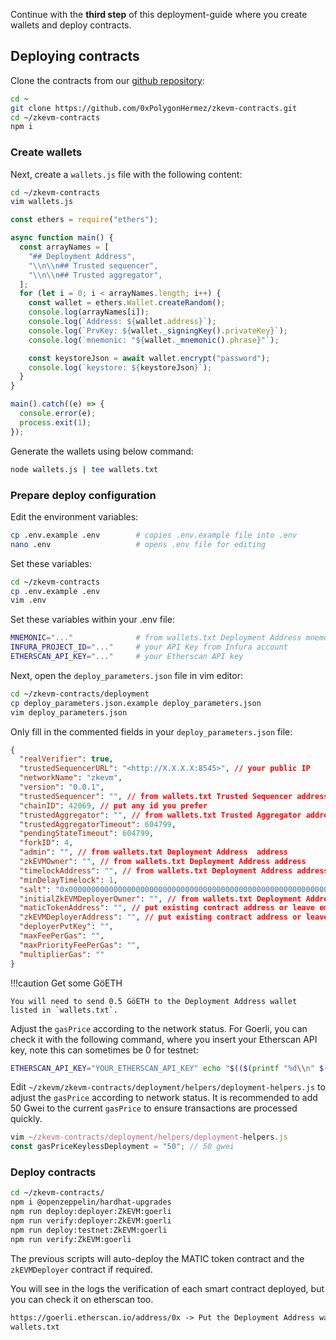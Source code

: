 
Continue with the **third step** of this deployment-guide where you create wallets and deploy contracts.

## Deploying contracts

Clone the contracts from our [github repository](https://github.com/0xPolygonHermez/zkevm-contracts):

```bash
cd ~
git clone https://github.com/0xPolygonHermez/zkevm-contracts.git
cd ~/zkevm-contracts
npm i
```

### Create wallets

Next, create a `wallets.js` file with the following content:

```bash
cd ~/zkevm-contracts
vim wallets.js
```

```js
const ethers = require("ethers");

async function main() {
  const arrayNames = [
    "## Deployment Address",
    "\\n\\n## Trusted sequencer",
    "\\n\\n## Trusted aggregator",
  ];
  for (let i = 0; i < arrayNames.length; i++) {
    const wallet = ethers.Wallet.createRandom();
    console.log(arrayNames[i]);
    console.log(`Address: ${wallet.address}`);
    console.log(`PrvKey: ${wallet._signingKey().privateKey}`);
    console.log(`mnemonic: "${wallet._mnemonic().phrase}"`);

    const keystoreJson = await wallet.encrypt("password");
    console.log(`keystore: ${keystoreJson}`);
  }
}

main().catch((e) => {
  console.error(e);
  process.exit(1);
});
```

Generate the wallets using below command:

```bash
node wallets.js | tee wallets.txt
```

### Prepare deploy configuration

Edit the environment variables:

```bash
cp .env.example .env        # copies .env.example file into .env
nano .env                   # opens .env file for editing
```

Set these variables:

```bash
cd ~/zkevm-contracts
cp .env.example .env
vim .env
```

Set these variables within your .env file:

```bash
MNEMONIC="..."              # from wallets.txt Deployment Address mnemonic
INFURA_PROJECT_ID="..."     # your API Key from Infura account
ETHERSCAN_API_KEY="..."     # your Etherscan API key
```

Next, open the `deploy_parameters.json` file in vim editor:

```bash
cd ~/zkevm-contracts/deployment
cp deploy_parameters.json.example deploy_parameters.json
vim deploy_parameters.json
```

Only fill in the commented fields in your `deploy_parameters.json` file:

```json
{
  "realVerifier": true,
  "trustedSequencerURL": "<http://X.X.X.X:8545>", // your public IP
  "networkName": "zkevm",
  "version": "0.0.1",
  "trustedSequencer": "", // from wallets.txt Trusted Sequencer address
  "chainID": 42069, // put any id you prefer
  "trustedAggregator": "", // from wallets.txt Trusted Aggregator address
  "trustedAggregatorTimeout": 604799,
  "pendingStateTimeout": 604799,
  "forkID": 4,
  "admin": "", // from wallets.txt Deployment Address  address
  "zkEVMOwner": "", // from wallets.txt Deployment Address address
  "timelockAddress": "", // from wallets.txt Deployment Address address
  "minDelayTimelock": 1,
  "salt": "0x0000000000000000000000000000000000000000000000000000000000000000",
  "initialZkEVMDeployerOwner": "", // from wallets.txt Deployment Address address
  "maticTokenAddress": "", // put existing contract address or leave empty to auto-deploy a new contract
  "zkEVMDeployerAddress": "", // put existing contract address or leave empty to auto-deploy a new contract
  "deployerPvtKey": "",
  "maxFeePerGas": "",
  "maxPriorityFeePerGas": "",
  "multiplierGas": ""
}
```

!!!caution
    Get some GöETH

    You will need to send 0.5 GöETH to the Deployment Address wallet listed in `wallets.txt`.

Adjust the `gasPrice` according to the network status. For Goerli, you can check it with the following command, where you insert your Etherscan API key, note this can sometimes be 0 for testnet:

```bash
ETHERSCAN_API_KEY="YOUR_ETHERSCAN_API_KEY" echo "$(($(printf "%d\\n" $(curl -s "https://api-goerli.etherscan.io/api?module=proxy&action=eth_gasPrice&apikey=$ETHERSCAN_API_KEY" | jq -r .result))/1000000000)) Gwei"
```

Edit `~/zkevm/zkevm-contracts/deployment/helpers/deployment-helpers.js` to adjust the `gasPrice` according to network status. It is recommended to add 50 Gwei to the current `gasPrice` to ensure transactions are processed quickly.

```js
vim ~/zkevm-contracts/deployment/helpers/deployment-helpers.js
const gasPriceKeylessDeployment = "50"; // 50 gwei
```

### Deploy contracts

```bash
cd ~/zkevm-contracts/
npm i @openzeppelin/hardhat-upgrades
npm run deploy:deployer:ZkEVM:goerli
npm run verify:deployer:ZkEVM:goerli
npm run deploy:testnet:ZkEVM:goerli
npm run verify:ZkEVM:goerli
```

The previous scripts will auto-deploy the MATIC token contract and the `zkEVMDeployer` contract if required.

You will see in the logs the verification of each smart contract deployed, but you can check it on etherscan too.

```html
https://goerli.etherscan.io/address/0x -> Put the Deployment Address wallet from
wallets.txt
```
